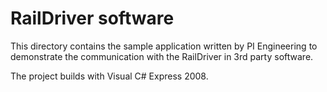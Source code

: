 # RailDriver software

This directory contains the sample application written by PI Engineering to demonstrate the communication with the RailDriver in 3rd party software.

The project builds with Visual C# Express 2008.